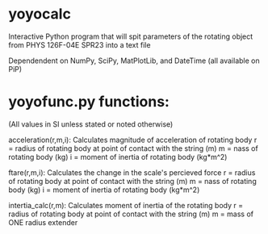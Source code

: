 # yoyocalc
Interactive Python program that will spit parameters of the rotating object from PHYS 126F-04E SPR23 into a text file

Dependendent on NumPy, SciPy, MatPlotLib, and DateTime (all available on PiP)

# yoyofunc.py functions:

(All values in SI unless stated or noted otherwise)

acceleration(r,m,i): Calculates magnitude of acceleration of rotating body
r = radius of rotating body at point of contact with the string (m)
m = nass of rotating body (kg)
i = moment of inertia of rotating body (kg*m^2)

ftare(r,m,i): Calculates the change in the scale's percieved force
r = radius of rotating body at point of contact with the string (m)
m = nass of rotating body (kg)
i = moment of inertia of rotating body (kg*m^2)

intertia_calc(r,m): Calculates moment of inertia of the rotating body
r = radius of rotating body at point of contact with the string (m)
m = mass of ONE radius extender
